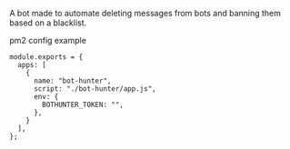 A bot made to automate deleting messages from bots and banning them based on a blacklist.

pm2 config example

```
module.exports = {
  apps: [
    {
      name: "bot-hunter",
      script: "./bot-hunter/app.js",
      env: {
        BOTHUNTER_TOKEN: "",
      },
    }
  ],
};
```